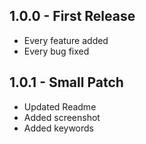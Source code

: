 ## 1.0.0 - First Release
* Every feature added
* Every bug fixed

## 1.0.1 - Small Patch
* Updated Readme
* Added screenshot
* Added keywords
